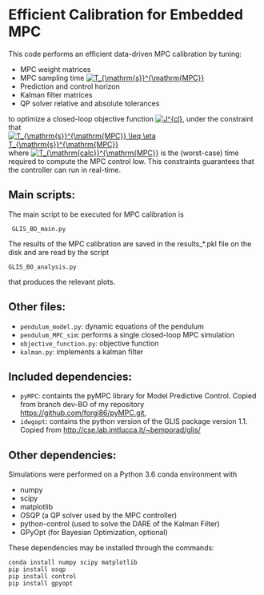 # Efficient Calibration for Embedded MPC

This code performs an efficient data-driven MPC calibration by tuning:

 * MPC weight matrices
 * MPC sampling time <a href="https://www.codecogs.com/eqnedit.php?latex=T_{\mathrm{s}}^{\mathrm{MPC}}" target="_blank"><img src="https://latex.codecogs.com/gif.latex?T_{\mathrm{s}}^{\mathrm{MPC}}" title="T_{\mathrm{s}}^{\mathrm{MPC}}" /></a>
 * Prediction and control horizon
 * Kalman filter matrices
 * QP solver relative and absolute tolerances

to optimize a closed-loop objective function <a href="https://www.codecogs.com/eqnedit.php?latex=J^{cl}" target="_blank"><img src="https://latex.codecogs.com/gif.latex?J^{cl}" title="J^{cl}" /></a>, under the constraint that <a href="https://www.codecogs.com/eqnedit.php?latex=T_{\mathrm{s}}^{\mathrm{MPC}}&space;\leq&space;\eta&space;T_{\mathrm{s}}^{\mathrm{MPC}}" target="_blank"><img src="https://latex.codecogs.com/gif.latex?T_{\mathrm{calc}}^{\mathrm{MPC}}&space;\leq&space;\eta&space;T_{\mathrm{s}}^{\mathrm{MPC}}" title="T_{\mathrm{s}}^{\mathrm{MPC}} \leq \eta T_{\mathrm{s}}^{\mathrm{MPC}}" /></a> where <a href="https://www.codecogs.com/eqnedit.php?latex=T_{\mathrm{calc}}^{\mathrm{MPC}}" target="_blank"><img src="https://latex.codecogs.com/gif.latex?T_{\mathrm{calc}}^{\mathrm{MPC}}" title="T_{\mathrm{calc}}^{\mathrm{MPC}}" /></a> is the (worst-case) time required to compute the MPC
control low. This constraints guarantees that the controller can run in real-time.

## Main scripts: 

The main script to be executed for MPC calibration is

`` GLIS_BO_main.py``

The results of the MPC calibration are saved in the results_*.pkl file
 on the disk and are read by the script

``GLIS_BO_analysis.py``

that produces the relevant plots.
## Other files:
 * ``pendulum_model.py``: dynamic equations of the pendulum 
 * ``pendulum_MPC_sim``: performs a single closed-loop MPC simulation
 * ``objective_function.py``: objective function
 * ``kalman.py``: implements a kalman filter

## Included dependencies:
 * ``pyMPC``: containts the pyMPC library for Model Predictive Control. Copied from branch dev-BO of my repository <https://github.com/forgi86/pyMPC.git>, 
 * ``idwgopt``: contains the python version of the GLIS package version 1.1. Copied from <http://cse.lab.imtlucca.it/~bemporad/glis/> 
## Other dependencies:

Simulations were performed on a Python 3.6 conda environment with

 * numpy
 * scipy
 * matplotlib
 * OSQP (a QP solver used by the MPC controller)
 * python-control (used to solve the DARE of the Kalman Filter)
 * GPyOpt (for Bayesian Optimization, optional) 

These dependencies may be installed through the commands:
```
conda install numpy scipy matplotlib
pip install osqp
pip install control
pip install gpyopt
```
